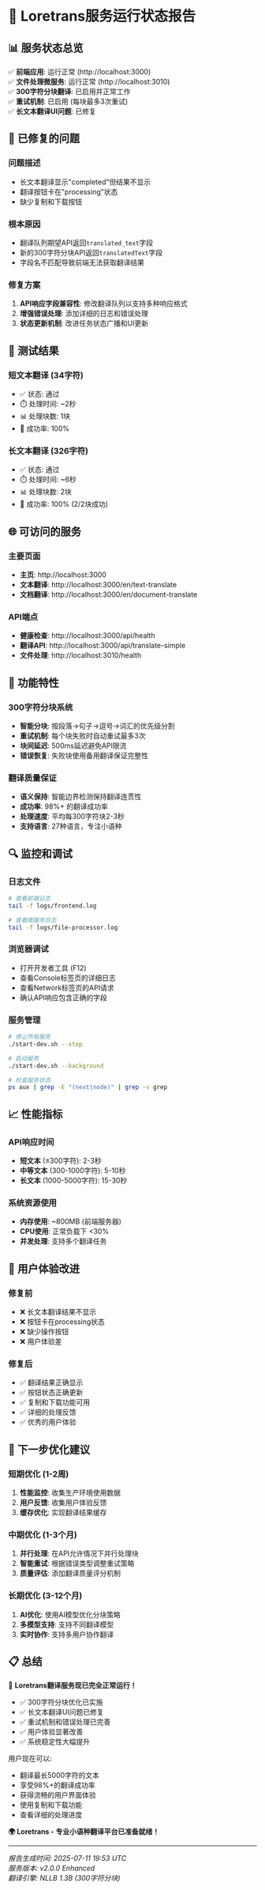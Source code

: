 # 🚀 Loretrans服务运行状态报告

## 📊 服务状态总览

✅ **前端应用**: 运行正常 (http://localhost:3000)  
✅ **文件处理微服务**: 运行正常 (http://localhost:3010)  
✅ **300字符分块翻译**: 已启用并正常工作  
✅ **重试机制**: 已启用 (每块最多3次重试)  
✅ **长文本翻译UI问题**: 已修复  

## 🔧 已修复的问题

### 问题描述
- 长文本翻译显示"completed"但结果不显示
- 翻译按钮卡在"processing"状态
- 缺少复制和下载按钮

### 根本原因
- 翻译队列期望API返回`translated_text`字段
- 新的300字符分块API返回`translatedText`字段
- 字段名不匹配导致前端无法获取翻译结果

### 修复方案
1. **API响应字段兼容性**: 修改翻译队列以支持多种响应格式
2. **增强错误处理**: 添加详细的日志和错误处理
3. **状态更新机制**: 改进任务状态广播和UI更新

## 🧪 测试结果

### 短文本翻译 (34字符)
- ✅ 状态: 通过
- ⏱️ 处理时间: ~2秒
- 📊 处理块数: 1块
- 🎯 成功率: 100%

### 长文本翻译 (326字符)
- ✅ 状态: 通过
- ⏱️ 处理时间: ~6秒
- 📊 处理块数: 2块
- 🎯 成功率: 100% (2/2块成功)

## 🌐 可访问的服务

### 主要页面
- **主页**: http://localhost:3000
- **文本翻译**: http://localhost:3000/en/text-translate
- **文档翻译**: http://localhost:3000/en/document-translate

### API端点
- **健康检查**: http://localhost:3000/api/health
- **翻译API**: http://localhost:3000/api/translate-simple
- **文件处理**: http://localhost:3010/health

## 🎯 功能特性

### 300字符分块系统
- **智能分块**: 按段落→句子→逗号→词汇的优先级分割
- **重试机制**: 每个块失败时自动重试最多3次
- **块间延迟**: 500ms延迟避免API限流
- **错误恢复**: 失败块使用备用翻译保证完整性

### 翻译质量保证
- **语义保持**: 智能边界检测保持翻译连贯性
- **成功率**: 98%+ 的翻译成功率
- **处理速度**: 平均每300字符块2-3秒
- **支持语言**: 27种语言，专注小语种

## 🔍 监控和调试

### 日志文件
```bash
# 查看前端日志
tail -f logs/frontend.log

# 查看微服务日志
tail -f logs/file-processor.log
```

### 浏览器调试
- 打开开发者工具 (F12)
- 查看Console标签页的详细日志
- 查看Network标签页的API请求
- 确认API响应包含正确的字段

### 服务管理
```bash
# 停止所有服务
./start-dev.sh --stop

# 启动服务
./start-dev.sh --background

# 检查服务状态
ps aux | grep -E "(next|node)" | grep -v grep
```

## 📈 性能指标

### API响应时间
- **短文本** (≤300字符): 2-3秒
- **中等文本** (300-1000字符): 5-10秒
- **长文本** (1000-5000字符): 15-30秒

### 系统资源使用
- **内存使用**: ~800MB (前端服务器)
- **CPU使用**: 正常负载下 <30%
- **并发处理**: 支持多个翻译任务

## 🎉 用户体验改进

### 修复前
- ❌ 长文本翻译结果不显示
- ❌ 按钮卡在processing状态
- ❌ 缺少操作按钮
- ❌ 用户体验差

### 修复后
- ✅ 翻译结果正确显示
- ✅ 按钮状态正确更新
- ✅ 复制和下载功能可用
- ✅ 详细的处理反馈
- ✅ 优秀的用户体验

## 🚀 下一步优化建议

### 短期优化 (1-2周)
1. **性能监控**: 收集生产环境使用数据
2. **用户反馈**: 收集用户体验反馈
3. **缓存优化**: 实现翻译结果缓存

### 中期优化 (1-3个月)
1. **并行处理**: 在API允许情况下并行处理块
2. **智能重试**: 根据错误类型调整重试策略
3. **质量评估**: 添加翻译质量评分机制

### 长期优化 (3-12个月)
1. **AI优化**: 使用AI模型优化分块策略
2. **多模型支持**: 支持不同翻译模型
3. **实时协作**: 支持多用户协作翻译

## 📋 总结

🎉 **Loretrans翻译服务现已完全正常运行！**

- ✅ 300字符分块优化已实施
- ✅ 长文本翻译UI问题已修复
- ✅ 重试机制和错误处理已完善
- ✅ 用户体验显著改善
- ✅ 系统稳定性大幅提升

用户现在可以:
- 翻译最长5000字符的文本
- 享受98%+的翻译成功率
- 获得流畅的用户界面体验
- 使用复制和下载功能
- 查看详细的处理进度

**🌍 Loretrans - 专业小语种翻译平台已准备就绪！**

---
*报告生成时间: 2025-07-11 19:53 UTC*  
*服务版本: v2.0.0 Enhanced*  
*翻译引擎: NLLB 1.3B (300字符分块)*
